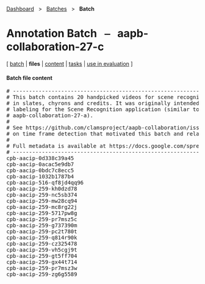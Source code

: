 [Dashboard](../../index.md)  &nbsp; > &nbsp; [Batches](../index.md)  &nbsp; > &nbsp; ****Batch**** 
# Annotation Batch &nbsp; ⎯ &nbsp; aapb-collaboration-27-c

\[ [batch](index.md) | **files** | [content](content.md) | [tasks](tasks.md) | [use in evaluation](evaluation.md) \]

#### Batch file content

<pre>
# --------------------------------------------------------------------------------
# This batch contains 20 handpicked videos for scene recognition with variability
# in slates, chyrons and credits. It was originally intended for dense time point
# labeling for the Scene Recognition application (similar to an earlier batch named
# aapb-collaboration-27-a).
#
# See https://github.com/clamsproject/aapb-collaboration/issues/27 for the issue 
# on time frame detection that motivated this batch and related batches.
#
# Full metadata is available at https://docs.google.com/spreadsheets/d/1C1s7tJErZL3mEME78oTjaRxhWjD2Ke9pIIKFQcSyM8E/edit#gid=0
# --------------------------------------------------------------------------------
cpb-aacip-0d338c39a45
cpb-aacip-0acac5e9db7
cpb-aacip-0bdc7c8ecc5
cpb-aacip-1032b1787b4
cpb-aacip-516-qf8jd4qq96
cpb-aacip-259-kh0dzd78
cpb-aacip-259-nc5sb374
cpb-aacip-259-mw28cq94
cpb-aacip-259-mc8rg22j
cpb-aacip-259-5717pw8g
cpb-aacip-259-pr7msz5c
cpb-aacip-259-g737390m
cpb-aacip-259-pc2t780t
cpb-aacip-259-q814r90k
cpb-aacip-259-cz325478
cpb-aacip-259-vh5cgj9t
cpb-aacip-259-gt5ff704
cpb-aacip-259-gx44t714
cpb-aacip-259-pr7msz3w
cpb-aacip-259-zg6g5589
</pre>

